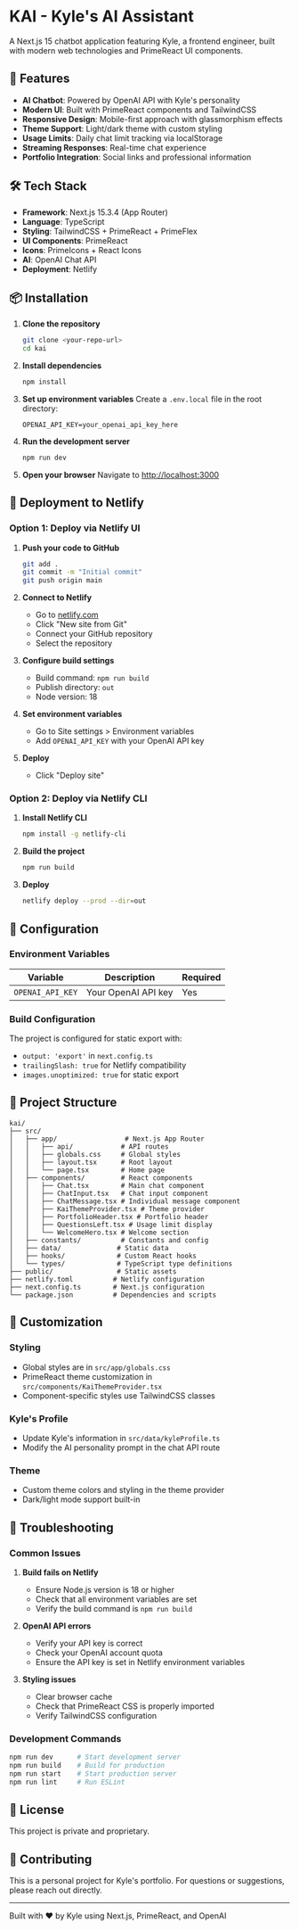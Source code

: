 # KAI - Kyle's AI Assistant

A Next.js 15 chatbot application featuring Kyle, a frontend engineer, built with modern web technologies and PrimeReact UI components.

## 🚀 Features

- **AI Chatbot**: Powered by OpenAI API with Kyle's personality
- **Modern UI**: Built with PrimeReact components and TailwindCSS
- **Responsive Design**: Mobile-first approach with glassmorphism effects
- **Theme Support**: Light/dark theme with custom styling
- **Usage Limits**: Daily chat limit tracking via localStorage
- **Streaming Responses**: Real-time chat experience
- **Portfolio Integration**: Social links and professional information

## 🛠️ Tech Stack

- **Framework**: Next.js 15.3.4 (App Router)
- **Language**: TypeScript
- **Styling**: TailwindCSS + PrimeReact + PrimeFlex
- **UI Components**: PrimeReact
- **Icons**: PrimeIcons + React Icons
- **AI**: OpenAI Chat API
- **Deployment**: Netlify

## 📦 Installation

1. **Clone the repository**

   ```bash
   git clone <your-repo-url>
   cd kai
   ```

2. **Install dependencies**

   ```bash
   npm install
   ```

3. **Set up environment variables**
   Create a `.env.local` file in the root directory:

   ```env
   OPENAI_API_KEY=your_openai_api_key_here
   ```

4. **Run the development server**

   ```bash
   npm run dev
   ```

5. **Open your browser**
   Navigate to [http://localhost:3000](http://localhost:3000)

## 🚀 Deployment to Netlify

### Option 1: Deploy via Netlify UI

1. **Push your code to GitHub**

   ```bash
   git add .
   git commit -m "Initial commit"
   git push origin main
   ```

2. **Connect to Netlify**

   - Go to [netlify.com](https://netlify.com)
   - Click "New site from Git"
   - Connect your GitHub repository
   - Select the repository

3. **Configure build settings**

   - Build command: `npm run build`
   - Publish directory: `out`
   - Node version: 18

4. **Set environment variables**

   - Go to Site settings > Environment variables
   - Add `OPENAI_API_KEY` with your OpenAI API key

5. **Deploy**
   - Click "Deploy site"

### Option 2: Deploy via Netlify CLI

1. **Install Netlify CLI**

   ```bash
   npm install -g netlify-cli
   ```

2. **Build the project**

   ```bash
   npm run build
   ```

3. **Deploy**
   ```bash
   netlify deploy --prod --dir=out
   ```

## 🔧 Configuration

### Environment Variables

| Variable         | Description         | Required |
| ---------------- | ------------------- | -------- |
| `OPENAI_API_KEY` | Your OpenAI API key | Yes      |

### Build Configuration

The project is configured for static export with:

- `output: 'export'` in `next.config.ts`
- `trailingSlash: true` for Netlify compatibility
- `images.unoptimized: true` for static export

## 📁 Project Structure

```
kai/
├── src/
│   ├── app/                 # Next.js App Router
│   │   ├── api/            # API routes
│   │   ├── globals.css     # Global styles
│   │   ├── layout.tsx      # Root layout
│   │   └── page.tsx        # Home page
│   ├── components/         # React components
│   │   ├── Chat.tsx        # Main chat component
│   │   ├── ChatInput.tsx   # Chat input component
│   │   ├── ChatMessage.tsx # Individual message component
│   │   ├── KaiThemeProvider.tsx # Theme provider
│   │   ├── PortfolioHeader.tsx # Portfolio header
│   │   ├── QuestionsLeft.tsx # Usage limit display
│   │   └── WelcomeHero.tsx # Welcome section
│   ├── constants/          # Constants and config
│   ├── data/              # Static data
│   ├── hooks/             # Custom React hooks
│   └── types/             # TypeScript type definitions
├── public/                # Static assets
├── netlify.toml          # Netlify configuration
├── next.config.ts        # Next.js configuration
└── package.json          # Dependencies and scripts
```

## 🎨 Customization

### Styling

- Global styles are in `src/app/globals.css`
- PrimeReact theme customization in `src/components/KaiThemeProvider.tsx`
- Component-specific styles use TailwindCSS classes

### Kyle's Profile

- Update Kyle's information in `src/data/kyleProfile.ts`
- Modify the AI personality prompt in the chat API route

### Theme

- Custom theme colors and styling in the theme provider
- Dark/light mode support built-in

## 🐛 Troubleshooting

### Common Issues

1. **Build fails on Netlify**

   - Ensure Node.js version is 18 or higher
   - Check that all environment variables are set
   - Verify the build command is `npm run build`

2. **OpenAI API errors**

   - Verify your API key is correct
   - Check your OpenAI account quota
   - Ensure the API key is set in Netlify environment variables

3. **Styling issues**
   - Clear browser cache
   - Check that PrimeReact CSS is properly imported
   - Verify TailwindCSS configuration

### Development Commands

```bash
npm run dev      # Start development server
npm run build    # Build for production
npm run start    # Start production server
npm run lint     # Run ESLint
```

## 📝 License

This project is private and proprietary.

## 🤝 Contributing

This is a personal project for Kyle's portfolio. For questions or suggestions, please reach out directly.

---

Built with ❤️ by Kyle using Next.js, PrimeReact, and OpenAI
